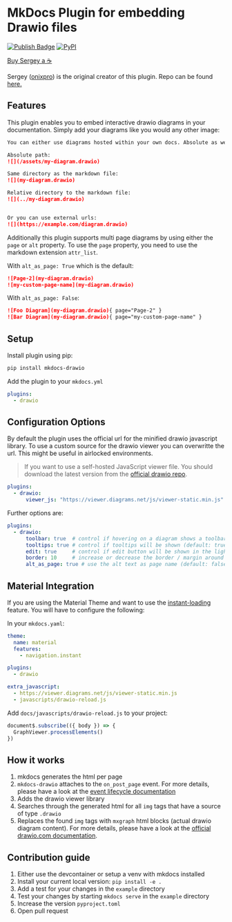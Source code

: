 # MkDocs Plugin for embedding Drawio files

[![Publish Badge](https://github.com/tuunit/mkdocs-drawio/workflows/Publish/badge.svg)](https://github.com/tuunit/mkdocs-drawio/actions)
[![PyPI](https://img.shields.io/pypi/v/mkdocs-drawio)](https://pypi.org/project/mkdocs-drawio/)

[Buy Sergey a ☕](https://www.buymeacoffee.com/SergeyLukin)

Sergey ([onixpro](https://github.com/onixpro)) is the original creator of this plugin. Repo can be found [here.](https://github.com/onixpro/mkdocs-drawio-file)

## Features

This plugin enables you to embed interactive drawio diagrams in your documentation. Simply add your diagrams like you would any other image:

```markdown
You can either use diagrams hosted within your own docs. Absolute as well as relative paths are allowed:

Absolute path:
![](/assets/my-diagram.drawio)

Same directory as the markdown file:
![](my-diagram.drawio)

Relative directory to the markdown file:
![](../my-diagram.drawio)


Or you can use external urls:
![](https://example.com/diagram.drawio)
```

Additionally this plugin supports multi page diagrams by using either the `page` or `alt` property. To use the `page` property, you need to use the markdown extension `attr_list`.

With `alt_as_page: True` which is the default:

```markdown
![Page-2](my-diagram.drawio)
![my-custom-page-name](my-diagram.drawio)
```

With `alt_as_page: False`:

```markdown
![Foo Diagram](my-diagram.drawio){ page="Page-2" }
![Bar Diagram](my-diagram.drawio){ page="my-custom-page-name" }
```

## Setup

Install plugin using pip:

```bash
pip install mkdocs-drawio
```

Add the plugin to your `mkdocs.yml`

```yaml
plugins:
  - drawio
```

## Configuration Options

By default the plugin uses the official url for the minified drawio javascript library. To use a custom source for the drawio viewer you can overwritte the url. This might be useful in airlocked environments.

> If you want to use a self-hosted JavaScript viewer file. You should download the latest version from the [official drawio repo](https://github.com/jgraph/drawio/blob/dev/src/main/webapp/js/viewer-static.min.js).

```yaml
plugins:
  - drawio:
      viewer_js: "https://viewer.diagrams.net/js/viewer-static.min.js"
```

Further options are:

```yaml
plugins:
  - drawio:
      toolbar: true  # control if hovering on a diagram shows a toolbar for zooming or not (default: true)
      tooltips: true # control if tooltips will be shown (default: true)
      edit: true     # control if edit button will be shown in the lightbox view (default: true)
      border: 10     # increase or decrease the border / margin around your diagrams (default: 5)
      alt_as_page: true # use the alt text as page name (default: false)
```

## Material Integration

If you are using the Material Theme and want to use the [instant-loading](https://squidfunk.github.io/mkdocs-material/setup/setting-up-navigation/?h=instant#instant-loading) feature. You will have to configure the following:

In your `mkdocs.yaml`:

```yaml
theme:
  name: material
  features:
    - navigation.instant

plugins:
  - drawio

extra_javascript:
  - https://viewer.diagrams.net/js/viewer-static.min.js
  - javascripts/drawio-reload.js
```

Add `docs/javascripts/drawio-reload.js` to your project:

```js
document$.subscribe(({ body }) => {
  GraphViewer.processElements()
})
```

## How it works

1. mkdocs generates the html per page
2. `mkdocs-drawio` attaches to the `on_post_page` event. For more details, please have a look at the [event lifecycle documentation](https://www.mkdocs.org/dev-guide/plugins/#events)
3. Adds the drawio viewer library
4. Searches through the generated html for all `img` tags that have a source of type `.drawio`
5. Replaces the found `img` tags with `mxgraph` html blocks (actual drawio diagram content). For more details, please have a look at the [official drawio.com documentation](https://www.drawio.com/doc/faq/embed-html).

## Contribution guide

1. Either use the devcontainer or setup a venv with mkdocs installed
2. Install your current local version: `pip install -e .`
3. Add a test for your changes in the `example` directory
4. Test your changes by starting `mkdocs serve` in the `example` directory
5. Increase the version `pyproject.toml`
6. Open pull request
